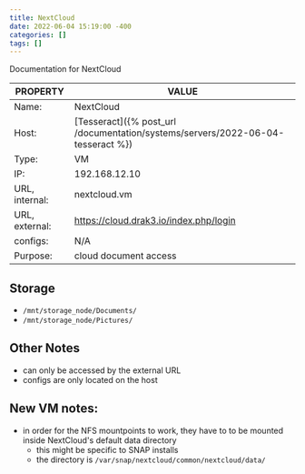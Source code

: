 ```yaml
---
title: NextCloud
date: 2022-06-04 15:19:00 -400
categories: []
tags: []
---
```


Documentation for NextCloud

| PROPERTY       | VALUE                                                                           |
| -------------- | ------------------------------------------------------------------------------- |
| Name:          | NextCloud                                                                       |
| Host:          | [Tesseract]({% post_url /documentation/systems/servers/2022-06-04-tesseract %}) |
| Type:          | VM                                                                              |
| IP:            | 192.168.12.10                                                                   |
| URL, internal: | nextcloud.vm                                                                    |
| URL, external: | https://cloud.drak3.io/index.php/login                                          |
| configs:       | N/A                                                                             |
| Purpose:       | cloud document access                                                           |

## Storage

- `/mnt/storage_node/Documents/`
- `/mnt/storage_node/Pictures/`

## Other Notes

- can only be accessed by the external URL
- configs are only located on the host

## New VM notes:

- in order for the NFS mountpoints to work, they have to to be mounted inside NextCloud's default data directory
  - this might be specific to SNAP installs
  - the directory is `/var/snap/nextcloud/common/nextcloud/data/`

